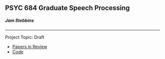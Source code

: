 ## PSYC 684 Graduate Speech Processing

##### Jam Stebbins

---

Project Topic: Draft

* [Papers in Review]([papers.md](https://jam-s1.github.io/speechprocessing/papers.md))
* [Code]([url](https://jam-s1.github.io/speechprocessing/code.md))
